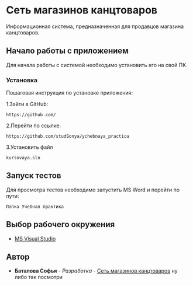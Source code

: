 # Сеть магазинов канцтоваров

Информационная система, предназначенная для продавцов магазина канцтоваров.

## Начало работы с приложением

Для начала работы с системой необходимо установить его на свой ПК.

### Установка

Пошаговая инструкция по установке приложения:

1.Зайти в GitHub:
```
https://github.com/
```
2.Перейти по ссылке:
```
https://github.com/studSonya/ychebnaya_practica
```

3.Установить файл
```
kursovaya.sln
```

## Запуск тестов

Для просмотра тестов необходимо запустить MS Word и перейти по пути:
```
Папка Учебная практика
```

## Выбор рабочего окружения

* [MS Visual Studio](https://visualstudio.microsoft.com/ru/)

## Автор

* **Баталова Софья** - *Разработка* - [Сеть магазинов канцтоваров](https://github.com/studSonya/ychebnaya_practica)
ну либо так посмотри
